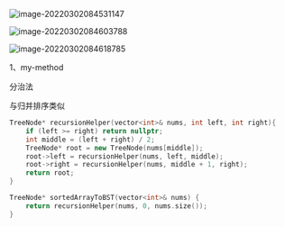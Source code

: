 ![image-20220302084531147](C:\Users\lenovo\AppData\Roaming\Typora\typora-user-images\image-20220302084531147.png)

![image-20220302084603788](C:\Users\lenovo\AppData\Roaming\Typora\typora-user-images\image-20220302084603788.png)

![image-20220302084618785](C:\Users\lenovo\AppData\Roaming\Typora\typora-user-images\image-20220302084618785.png)



1、my-method

分治法

与归并排序类似

```cpp
TreeNode* recursionHelper(vector<int>& nums, int left, int right){
    if (left >= right) return nullptr;
    int middle = (left + right) / 2;
    TreeNode* root = new TreeNode(nums[middle]);
    root->left = recursionHelper(nums, left, middle);
    root->right = recursionHelper(nums, middle + 1, right);
    return root;
}

TreeNode* sortedArrayToBST(vector<int>& nums) {
    return recursionHelper(nums, 0, nums.size());
}
```


